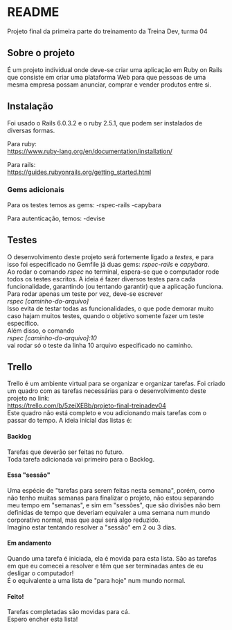# README

Projeto final da primeira parte do treinamento da
Treina Dev, turma 04

## Sobre o projeto

É um projeto individual onde deve-se criar uma
aplicação em Ruby on Rails que consiste em criar uma
plataforma Web para que pessoas de uma mesma empresa
possam anunciar, comprar e vender produtos entre si.

## Instalação

Foi usado o Rails 6.0.3.2 e o ruby 2.5.1, que podem ser
instalados de diversas formas.<br>

Para ruby:<br>
https://www.ruby-lang.org/en/documentation/installation/<br>

Para rails:<br>
https://guides.rubyonrails.org/getting_started.html<br>

### Gems adicionais

Para os testes temos as gems:
-rspec-rails
-capybara

Para autenticação, temos:
-devise

## Testes

O desenvolvimento deste projeto será fortemente ligado
a *testes*, e para isso foi especificado no Gemfile já
duas gems: *rspec-rails* e *capybara*. <br>
Ao rodar o comando *rspec* no terminal, espera-se que o
computador rode todos os testes escritos. A ideia é
fazer diversos testes para cada funcionalidade, garantindo
(ou tentando garantir) que a aplicação funciona.<br>
Para rodar apenas um teste por vez, deve-se escrever<br> *rspec [caminho-do-arquivo]*<br>
Isso evita de testar todas as funcionalidades, o que pode
demorar muito caso hajam muitos testes, quando o objetivo
somente fazer um teste específico.<br>
Além disso, o comando<br>
*rspec [caminho-do-arquivo]:10*<br>
vai rodar só o teste da linha 10 arquivo especificado
no caminho.

## Trello

Trello é um ambiente virtual para se organizar e organizar
tarefas. Foi criado um quadro com as tarefas necessárias para
o desenvolvimento deste projeto no link:<br>
https://trello.com/b/5zeiXEBb/projeto-final-treinadev04<br>
Este quadro não está completo e vou adicionando mais tarefas
com o passar do tempo. A ideia inicial das listas é:

#### Backlog
Tarefas que deverão ser feitas no futuro. <br>
Toda tarefa adicionada vai primeiro para o Backlog.

#### Essa "sessão"
Uma espécie de "tarefas para serem feitas nesta semana",
porém, como não tenho muitas semanas para finalizar o
projeto, não estou separando meu tempo em "semanas", e sim
em "sessões", que são divisões não bem definidas de tempo
que deveriam equivaler a uma semana num mundo corporativo
normal, mas que aqui será algo reduzido.<br>
Imagino estar tentando resolver a "sessão" em 2 ou 3 dias.

#### Em andamento
Quando uma tarefa é iniciada, ela é movida para esta lista.
São as tarefas em que eu comecei a resolver e têm que ser 
terminadas antes de eu desligar o computador! <br>
É o equivalente a uma lista de "para hoje" num mundo normal.

#### Feito!
Tarefas completadas são movidas para cá. <br>
Espero encher esta lista!

